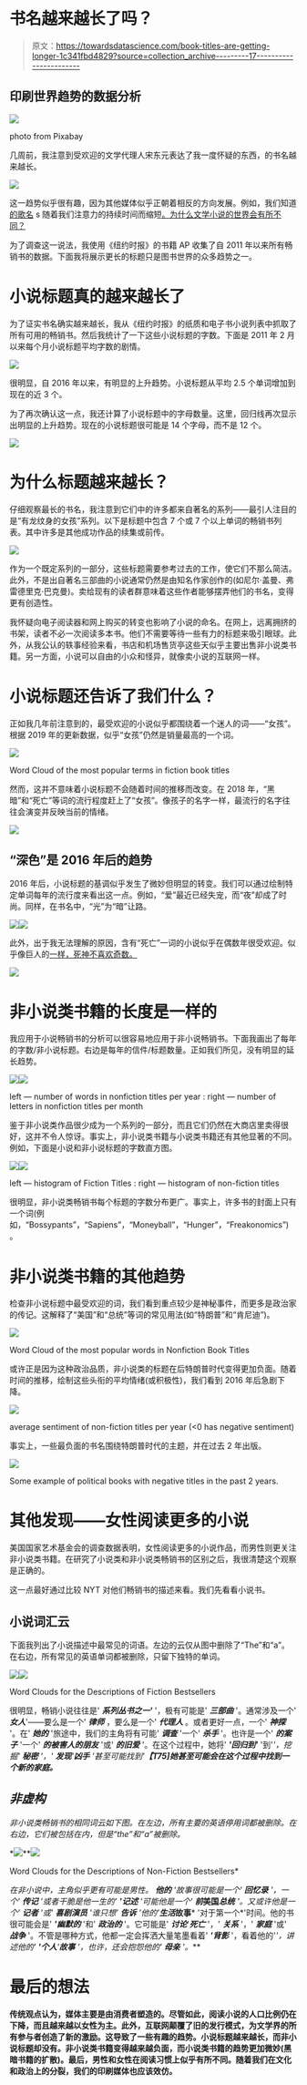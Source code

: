 # 书名越来越长了吗？

> 原文：<https://towardsdatascience.com/book-titles-are-getting-longer-1c341fbd4829?source=collection_archive---------17----------------------->

## 印刷世界趋势的数据分析

![](img/75eea87ed71db754a807c8285a956f3e.png)

photo from Pixabay

几周前，我注意到受欢迎的文学代理人宋东元表达了我一度怀疑的东西，的书名越来越长。

![](img/e9397e6c8bedaf04e2cecfe426e4b29a.png)

这一趋势似乎很有趣，因为其他媒体似乎正朝着相反的方向发展。例如，我们知道[的歌名](https://medium.com/@michaeltauberg/spotify-is-killing-song-titles-5f48b7827653) s 随着我们注意力的持续时间而缩短[。为什么文学小说的世界会有所不同？](https://medium.com/@michaeltauberg/music-and-our-attention-spans-are-getting-shorter-8be37b5c2d67)

为了调查这一说法，我使用《纽约时报》的书籍 AP 收集了自 2011 年以来所有畅销书的数据。下面我将展示更长的标题只是图书世界的众多趋势之一。

# 小说标题真的越来越长了

为了证实书名确实越来越长，我从《纽约时报》的纸质和电子书小说列表中抓取了所有可用的畅销书。然后我统计了一下这些小说标题的字数。下面是 2011 年 2 月以来每个月小说标题平均字数的剧情。

![](img/387085ac1c08c25a35715a1146eef944.png)

很明显，自 2016 年以来，有明显的上升趋势。小说标题从平均 2.5 个单词增加到现在的近 3 个。

为了再次确认这一点，我还计算了小说标题中的字母数量。这里，回归线再次显示出明显的上升趋势。现在的小说标题很可能是 14 个字母，而不是 12 个。

![](img/e9132f9188bc5f6bcaff953358190d52.png)

# 为什么标题越来越长？

仔细观察最长的书名，我注意到它们中的许多都来自著名的系列——最引人注目的是“有龙纹身的女孩”系列。以下是标题中包含 7 个或 7 个以上单词的畅销书列表。其中许多是其他成功作品的续集或前传。

![](img/467d610bc8b85acbf21d3ecb2ad25c19.png)

作为一个既定系列的一部分，这些标题需要参考过去的工作，使它们不那么简洁。此外，不是出自著名三部曲的小说通常仍然是由知名作家创作的(如尼尔·盖曼、弗雷德里克·巴克曼)。卖给现有的读者群意味着这些作者能够摆弄他们的书名，变得更有创造性。

我怀疑向电子阅读器和网上购买的转变也影响了小说的命名。在网上，远离拥挤的书架，读者不必一次阅读多本书。他们不需要等待一些有力的标题来吸引眼球。此外，从我公认的轶事经验来看，书店和机场售货亭这些天似乎主要出售非小说类书籍。另一方面，小说可以自由的小众和怪异，就像卖小说的互联网一样。

# 小说标题还告诉了我们什么？

正如我几年前注意到的，最受欢迎的小说似乎都围绕着一个迷人的词——“女孩”。根据 2019 年的更新数据，似乎“女孩”仍然是销量最高的一个词。

![](img/60427d7a36561ce9682796f7ef54aa3e.png)

Word Cloud of the most popular terms in fiction book titles

然而，这并不意味着小说标题不会随着时间的推移而改变。在 2018 年，“黑暗”和“死亡”等词的流行程度赶上了“女孩”。像孩子的名字一样，最流行的名字往往会演变并反映当前的情绪。

![](img/3d5ac1fbecf081b9b166cb10585129a7.png)

## “深色”是 2016 年后的趋势

2016 年后，小说标题的基调似乎发生了微妙但明显的转变。我们可以通过绘制特定单词每年的流行度来看出这一点。例如，“爱”最近已经失宠，而“夜”却成了时尚。同样，在书名中，“光”为“暗”让路。

![](img/872cce00a5ef364ba243c409bd42b93a.png)![](img/408301eea8adfb09965a4d4270646e0e.png)

此外，出于我无法理解的原因，含有“死亡”一词的小说似乎在偶数年很受欢迎。似乎像巨人的[一样，死神不喜欢奇数。](https://www.espn.com/blog/sweetspot/post/_/id/68372/explaining-the-san-francisco-giants-even-year-prowess)

![](img/a346098db1a45fa621d72f4d2f300a5a.png)

# 非小说类书籍的长度是一样的

我应用于小说畅销书的分析可以很容易地应用于非小说畅销书。下面我画出了每年的字数/非小说标题。右边是每年的信件/标题数量。正如我们所见，没有明显的延长趋势。

![](img/0412d75b0d503e070b4e813979011f58.png)![](img/6f790b5060592185118b8022851b5146.png)

left — number of words in nonfiction titles per year : right — number of letters in nonfiction titles per month

鉴于非小说类作品很少成为一个系列的一部分，而且它们仍然在大商店里卖得很好，这并不令人惊讶。事实上，非小说类书籍与小说类书籍还有其他显著的不同。例如，下面是小说和非小说标题的字数直方图。

![](img/b671a1619deeba75f4cfe325fdc7d97f.png)![](img/67bfe9678ac0e1f13d49d29839786219.png)

left — histogram of Fiction Titles : right — histogram of non-fiction titles

很明显，非小说类畅销书每个标题的字数分布更广。事实上，许多书的封面上只有一个词(例如，“Bossypants”，“Sapiens”，“Moneyball”，“Hunger”，“Freakonomics”)。

# 非小说类书籍的其他趋势

检查非小说标题中最受欢迎的词，我们看到重点较少是神秘事件，而更多是政治家的传记。这解释了“美国”和“总统”等词的常见用法(如“特朗普”和“肯尼迪”)。

![](img/9548f55c1fbaf7ab10c5085d7c51fff1.png)

Word Cloud of the most popular words in Nonfiction Book Titles

或许正是因为这种政治品质，非小说类的标题在后特朗普时代变得更加负面。随着时间的推移，绘制这些头衔的平均情绪(或积极性)，我们看到 2016 年后急剧下降。

![](img/4eced741e1f9627ece32c9376d402470.png)

average sentiment of non-fiction titles per year (<0 has negative sentiment)

事实上，一些最负面的书名围绕特朗普时代的主题，并在过去 2 年出版。

![](img/4d5f591e8e2e60b3510b2cb8c13e55c0.png)

Some example of political books with negative titles in the past 2 years.

# 其他发现——女性阅读更多的小说

美国国家艺术基金会的调查数据表明，女性阅读更多的小说作品，而男性则更关注非小说类书籍。在研究了小说类和非小说类畅销书的区别之后，我很清楚这个观察是正确的。

这一点最好通过比较 NYT 对他们畅销书的描述来看。我们先看看小说书。

## 小说词汇云

下面我列出了小说描述中最常见的词语。左边的云仅从图中删除了“The”和“a”。在右边，所有常见的英语单词都被删除，只留下独特的单词。

![](img/89189e3f00d48e9f224744f92d0e4241.png)![](img/0278164b6f4ffb77cd09794d7c49667c.png)

Word Clouds for the Descriptions of Fiction Bestsellers

很明显，畅销小说往往是' ***系列丛书之一'*** '，极有可能是' ***三部曲*** '。通常涉及一个' ***女人***'——要么是一个' ***律师*** ，要么是一个' ***代理人*** 。或者更好一点，一个' ***神探*** '。在' ***她的*** '旅途中，我们的主角将有可能' ***调查*** '一个' ***杀手*** '。也许是一个' ***的案子*** '一个' ***的被害人******的朋友*** '或' ***的旧爱*** '。在这个过程中，她将' ***'回归到'*** '到'*'，挖掘' ***秘密*** '，' ***发现***'***凶手*** '甚至可能找到'**【T75]她甚至可能会在这个过程中找到一个新的家庭。***

## *非虚构*

*非小说类畅销书的相同词云如下图。在左边，所有主要的英语停用词都被删除。在右边，它们被包括在内，但是“the”和“a”被删除。*

*![](img/68326c2be995d4c7bc8830c20d3b383e.png)**![](img/f8af46e612f548d2a727841de02fda1b.png)

Word Clouds for the Descriptions of Non-Fiction Bestsellers* 

*在非小说中，主角似乎更有可能是男性。 ***他的*** '故事很可能是一个' ***回忆录*** '，一个' ***传记*** '或者干脆是他一生的' ***'记述*** '可能他是一个' ***前******美国******总统*** '。又或许他是一个' ***记者*** '或' ***喜剧演员*** '谁只想' ***告诉*** '他的’***生活******故事*** '对于第一个*'时间。他的书很可能会是' ***'幽默的*** '和' ***政治的*** '。它可能是' ***讨论***'***死亡*** '，' ***关系*** '，' ***家庭*** '或' ***战争*** '。不管是哪种方式，他都一定会挥洒大量笔墨看着' ***'背影*** '，看着他的'*'，讲述他的' ***'个人***'***故事*** '，也许，还会抱怨他的' ***母亲*** '。***

# **最后的想法**

**传统观点认为，媒体主要是由消费者塑造的。尽管如此，阅读小说的人口比例仍在下降，而且越来越以女性为主。此外，互联网颠覆了旧的发行模式，为文学界的所有参与者创造了新的激励。这导致了一些有趣的趋势。小说标题越来越长，而非小说标题却没有。非小说类书籍变得越来越负面，而小说类书籍的趋势更加微妙(黑暗书籍的扩散)。最后，男性和女性在阅读习惯上似乎有所不同。随着我们在文化和政治上的分裂，我们的印刷媒体也应该效仿。**